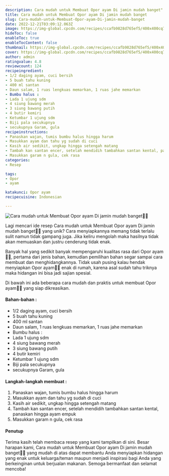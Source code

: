 ```yaml
---
description: Cara mudah untuk Membuat Opor ayam Di jamin mudah banget"
title: Cara mudah untuk Membuat Opor ayam Di jamin mudah banget
slug: Cara-mudah-untuk-Membuat-Opor-ayam-Di-jamin-mudah-banget
date: 2022-12-21T03:09:12.063Z
image: https://img-global.cpcdn.com/recipes/ccafb9828d765ef5/400x400cq70/photo.jpg
hideToc: false
enableToc: true
enableTocContent: false
thumbnail: https://img-global.cpcdn.com/recipes/ccafb9828d765ef5/400x400cq70/photo.jpg
cover: https://img-global.cpcdn.com/recipes/ccafb9828d765ef5/400x400cq70/photo.jpg
author: admin
ratingvalue: 4.8
reviewcount: 124
recipeingredient:
- 1/2 daging ayam, cuci bersih
- 5 buah tahu kuning
- 400 ml santan
- Daun salam, 1 ruas lengkuas memarkan, 1 ruas jahe memarkan
- Bumbu halus :
- Lada 1 ujung sdm
- 4 siung bawang merah
- 3 siung bawang putih
- 4 butir kemiri
- Ketumbar 1 ujung sdm
- Biji pala secukupnya
- secukupnya Garam, gula
recipeinstructions:
- Panaskan wajan, tumis bumbu halus hingga harum
- Masukkan ayam dan tahu yg sudah di cuci
- Kasih air sedikit, ungkap hingga setengah matang
- Tambah kan santan encer, setelah mendidih tambahkan santan kental, panaskan hingga ayam empuk
- Masukkan garam n gula, cek rasa
categories:
- Resep

tags:
- Opor
- ayam

katakunci: Opor ayam
recipecuisine: Indonesian

---
```


![Cara mudah untuk Membuat Opor ayam Di jamin mudah banget👩‍🍳](https://img-global.cpcdn.com/recipes/ccafb9828d765ef5/400x400cq70/photo.jpg)

Lagi mencari ide resep Cara mudah untuk Membuat Opor ayam Di jamin mudah banget👩‍🍳 yang unik? Cara menyiapkannya memang tidak terlalu sulit namun tidak gampang juga. Jika keliru mengolah maka hasilnya tidak akan memuaskan dan justru cenderung tidak enak.

Banyak hal yang sedikit banyak mempengaruhi kualitas rasa dari Opor ayam👩‍🍳, pertama dari jenis bahan, kemudian pemilihan bahan segar sampai cara membuat dan menghidangkannya. Tidak usah pusing kalau hendak menyiapkan Opor ayam👩‍🍳 enak di rumah, karena asal sudah tahu triknya maka hidangan ini bisa jadi sajian spesial.

Di bawah ini ada beberapa cara mudah dan praktis untuk membuat Opor ayam👩‍🍳 yang siap dikreasikan.

<!--inarticleads1-->

#### Bahan-bahan :

- 1/2 daging ayam, cuci bersih
- 5 buah tahu kuning
- 400 ml santan
- Daun salam, 1 ruas lengkuas memarkan, 1 ruas jahe memarkan
- Bumbu halus :
- Lada 1 ujung sdm
- 4 siung bawang merah
- 3 siung bawang putih
- 4 butir kemiri
- Ketumbar 1 ujung sdm
- Biji pala secukupnya
- secukupnya Garam, gula

<!--inarticleads2-->

#### Langkah-langkah membuat :

1. Panaskan wajan, tumis bumbu halus hingga harum
1. Masukkan ayam dan tahu yg sudah di cuci
1. Kasih air sedikit, ungkap hingga setengah matang
1. Tambah kan santan encer, setelah mendidih tambahkan santan kental, panaskan hingga ayam empuk
1. Masukkan garam n gula, cek rasa

#### Penutup

Terima kasih telah membaca resep yang kami tampilkan di sini. Besar harapan kami, Cara mudah untuk Membuat Opor ayam Di jamin mudah banget👩‍🍳 yang mudah di atas dapat membantu Anda menyiapkan hidangan yang enak untuk keluarga/teman maupun menjadi inspirasi bagi Anda yang berkeinginan untuk berjualan makanan. Semoga bermanfaat dan selamat mencoba!
